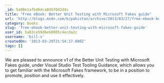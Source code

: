 ```yaml
---
_id: 5a88e1afbd6dca0d5f0d2d4c
title: "Free eBook: Better Unit Testing with Microsoft Fakes guide"
url: 'http://blogs.msdn.com/b/pakistan/archive/2013/03/27/free-ebook-better-unit-testing-with-microsoft-fakes-guide.aspx'
category: books
slug: 'free-ebook-better-unit-testing-with-microsoft-fakes-guide'
user_id: 5a83ce59d6eb0005c4ecda2c
username: 'bill-s'
createdOn: '2013-03-29T21:54:17.000Z'
tags: []
---
```


We are pleased to announce v1 of the Better Unit Testing with Microsoft Fakes guide, under Visual Studio Test Tooling Guidance, which allows you to get familiar with the Microsoft Fakes framework, to be in a position to promote, position and use it effectively.

